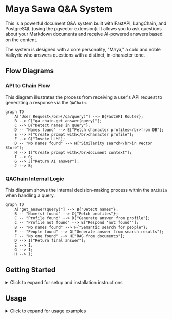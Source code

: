 # Maya Sawa Q&A System

This is a powerful document Q&A system built with FastAPI, LangChain, and PostgreSQL (using the pgvector extension). It allows you to ask questions about your Markdown documents and receive AI-powered answers based on the content.

The system is designed with a core personality, "Maya," a cold and noble Valkyrie who answers questions with a distinct, in-character tone.


## Flow Diagrams

### API to Chain Flow

This diagram illustrates the process from receiving a user's API request to generating a response via the `QAChain`.

```mermaid
graph TD
    A["User Request</br>(/qa/query)"] --> B{FastAPI Router};
    B --> C["qa_chain.get_answer(query)"];
    C --> D{"Detect names in query"};
    D -- "Names found" --> E["Fetch character profiles</br>from DB"];
    E --> F["Create prompt with</br>character profile"];
    F --> G["Invoke LLM"];
    D -- "No names found" --> H["Similarity search</br>in Vector Store"];
    H --> I["Create prompt with</br>document context"];
    I --> G;
    G --> J["Return AI answer"];
    J --> B;
```

### QAChain Internal Logic

This diagram shows the internal decision-making process within the `QAChain` when handling a query.

```mermaid
graph TD
    A["get_answer(query)"] --> B{"Detect names"};
    B -- "Name(s) found" --> C{"Fetch profiles"};
    C -- "Profile found" --> D["Generate answer from profile"];
    C -- "Profile not found" --> E["Respond 'not found'"];
    B -- "No names found" --> F{"Semantic search for people"};
    F -- "People found" --> G["Generate answer from search results"];
    F -- "No one found" --> H["RAG from documents"];
    D --> I["Return final answer"];
    E --> I;
    G --> I;
    H --> I;
```

## Getting Started

<details>
<summary>Click to expand for setup and installation instructions</summary>

### Prerequisites

-   Python 3.12+
-   Poetry (Python package manager)
-   PostgreSQL 13+ with the `pgvector` extension installed
-   An OpenAI API Key

### Installation

1.  **Clone the project:**
    ```bash
    git clone https://github.com/yourusername/maya-sawa.git
    cd maya-sawa
    ```

2.  **Install dependencies with Poetry:**
    ```bash
    poetry install
    ```

3.  **Set up the PostgreSQL database:**

    You need to install the `pgvector` extension and create the necessary tables.

    **Enable `pgvector` extension:**
    ```sql
    CREATE EXTENSION IF NOT EXISTS vector;
    ```

    **Create tables:**
    Run the SQL scripts in `setup_database.sql` to create the `articles`, `people`, and `weapon` tables.

4.  **Configure environment variables:**
    Copy the example `.env` file and fill in your details.
    ```bash
    cp .env.example .env
    ```
    Edit `.env` with your credentials:
    ```
    OPENAI_API_KEY=sk-your-api-key-here
    POSTGRES_CONNECTION_STRING=postgresql://username:password@localhost:5432/your_database_name
    # ... other variables
    ```

</details>

## Usage

<details>
<summary>Click to expand for usage examples</summary>

### Running the Server

Use the following command to start the development server:
```bash
poetry run uvicorn maya_sawa.main:app --reload --log-level debug --host 0.0.0.0 --port 8000
```

### API Examples

**Sync data from the API:**
```bash
curl -X POST "http://localhost:8000/maya-sawa/qa/sync-from-api" \
  -H "Content-Type: application/json" \
  -d '{}'
```

**Ask a question:**
```bash
curl -X POST "http://localhost:8000/maya-sawa/qa/query" \
  -H "Content-Type: application/json" \
  -d '{"text":"Who is sorane?","user_id":"dev","language":"english"}'

curl -X POST "http://localhost:8000/maya-sawa/qa/query" \
  -H "Content-Type: application/json" \
  -d '{"text":"誰是sorane?","user_id":"dev","language":"chinese"}'

curl -X POST "http://localhost:8000/maya-sawa/qa/query" \
  -H "Content-Type: application/json" \
  -d '{"text":"你認識 sorane嗎?","user_id":"dev","language":"chinese"}'
```

**Check chat history:**
```bash
curl -X GET "http://localhost:8000/maya-sawa/qa/chat-history/dev"
```
</details>

